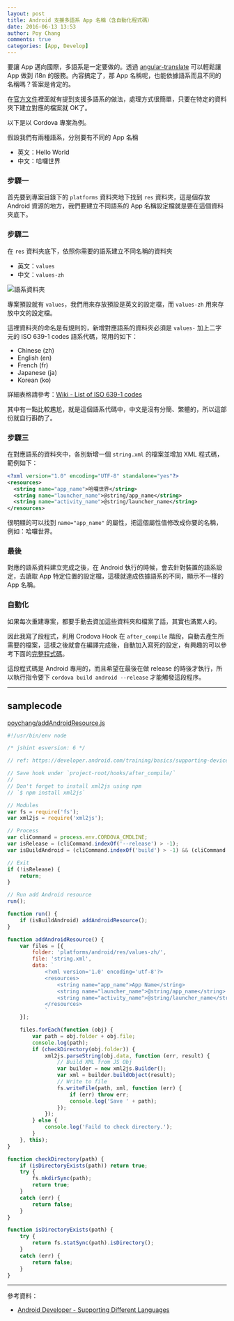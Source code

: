 ```yaml
---
layout: post
title: Android 支援多語系 App 名稱（含自動化程式碼）
date: 2016-06-13 13:53
author: Poy Chang
comments: true
categories: [App, Develop]
---
```

要讓 App 邁向國際，多語系是一定要做的。透過 [angular-translate](https://github.com/angular-translate/angular-translate) 可以輕鬆讓 App 做到 i18n 的服務。內容搞定了，那 App 名稱呢，也能依據語系而且不同的名稱嗎？答案是肯定的。

在[官方文件](https://developer.android.com/training/basics/supporting-devices/languages.html)裡面就有提到支援多語系的做法，處理方式很簡單，只要在特定的資料夾下建立對應的檔案就 OK了。

以下是以 Cordova 專案為例。

假設我們有兩種語系，分別要有不同的 App 名稱

* 英文：Hello World
* 中文：哈囉世界

### 步驟一

首先要到專案目錄下的 `platforms` 資料夾地下找到 `res` 資料夾，這是個存放 Android 資源的地方，我們要建立不同語系的 App 名稱設定檔就是要在這個資料夾底下。

### 步驟二

在 `res` 資料夾底下，依照你需要的語系建立不同名稱的資料夾	

* 英文：`values`
* 中文：`values-zh`

![語系資料夾](http://i.imgur.com/kLpcXFd.png)

專案預設就有 `values`，我們用來存放預設是英文的設定檔，而 `values-zh` 用來存放中文的設定檔。

這裡資料夾的命名是有規則的，新增對應語系的資料夾必須是 `values-` 加上二字元的 ISO 639-1 codes 語系代碼，常用的如下：

* Chinese (zh)
* English (en)
* French (fr)
* Japanese (ja)
* Korean (ko)

詳細表格請參考：[Wiki - List of ISO 639-1 codes](https://en.wikipedia.org/wiki/List_of_ISO_639-1_codes)

其中有一點比較尷尬，就是這個語系代碼中，中文是沒有分簡、繁體的，所以這部份就自行斟酌了。

### 步驟三

在對應語系的資料夾中，各別新增一個 `string.xml` 的檔案並增加 XML 程式碼，範例如下：

```xml
<?xml version="1.0" encoding="UTF-8" standalone="yes"?>
<resources>
  <string name="app_name">哈囉世界</string>
  <string name="launcher_name">@string/app_name</string>
  <string name="activity_name">@string/launcher_name</string>
</resources>
```

很明顯的可以找到 `name="app_name"` 的屬性，把這個屬性值修改成你要的名稱，例如：哈囉世界。

### 最後

對應的語系資料建立完成之後，在 Android 執行的時候，會去針對裝置的語系設定，去讀取 App 特定位置的設定檔，這樣就達成依據語系的不同，顯示不一樣的 App 名稱。

### 自動化

如果每次重建專案，都要手動去資加這些資料夾和檔案了話，其實也滿累人的。

因此我寫了段程式，利用 Crodova Hook 在 `after_compile` 階段，自動去產生所需要的檔案，這樣之後就會在編譯完成後，自動加入寫死的設定，有興趣的可以參考下面的[完整程式碼](#samplecode)。

這段程式碼是 Android 專用的，而且希望在最後在做 release 的時後才執行，所以執行指令要下 `cordova build android --release` 才能觸發這段程序。

----------

## samplecode

[poychang/addAndroidResource.js](https://gist.github.com/poychang/bd065ce5b118752338926ae6c45e3054)

```javascript
#!/usr/bin/env node

/* jshint esversion: 6 */

// ref: https://developer.android.com/training/basics/supporting-devices/languages.html

// Save hook under `project-root/hooks/after_compile/`
//
// Don't forget to install xml2js using npm
// `$ npm install xml2js`

// Modules
var fs = require('fs');
var xml2js = require('xml2js');

// Process
var cliCommand = process.env.CORDOVA_CMDLINE;
var isRelease = (cliCommand.indexOf('--release') > -1);
var isBuildAndroid = (cliCommand.indexOf('build') > -1) && (cliCommand.indexOf('android') > -1);

// Exit
if (!isRelease) {
    return;
}

// Run add Android resource
run();

function run() {
    if (isBuildAndroid) addAndroidResource();
}

function addAndroidResource() {
    var files = [{
        folder: 'platforms/android/res/values-zh/',
        file: 'string.xml',
        data: `
            <?xml version='1.0' encoding='utf-8'?>
            <resources>
                <string name="app_name">App Name</string>
                <string name="launcher_name">@string/app_name</string>
                <string name="activity_name">@string/launcher_name</string>
            </resources>
            `
    }];

    files.forEach(function (obj) {
        var path = obj.folder + obj.file;
        console.log(path);
        if (checkDirectory(obj.folder)) {
            xml2js.parseString(obj.data, function (err, result) {
                // Build XML from JS Obj
                var builder = new xml2js.Builder();
                var xml = builder.buildObject(result);
                // Write to file
                fs.writeFile(path, xml, function (err) {
                    if (err) throw err;
                    console.log('Save ' + path);
                });
            });
        } else {
            console.log('Faild to check directory.');
        }
    }, this);
}

function checkDirectory(path) {
    if (isDirectoryExists(path)) return true;
    try {
        fs.mkdirSync(path);
        return true;
    }
    catch (err) {
        return false;
    }
}

function isDirectoryExists(path) {
    try {
        return fs.statSync(path).isDirectory();
    }
    catch (err) {
        return false;
    }
}
```

----------

參考資料：

* [Android Developer - Supporting Different Languages](https://developer.android.com/training/basics/supporting-devices/languages.html)
